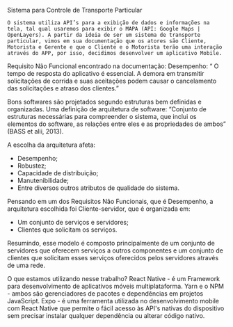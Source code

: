 Sistema para Controle de Transporte Particular

	O sistema utiliza API’s para a exibição de dados e informações na tela, tal qual usaremos para exibir o MAPA (API: Google Maps | OpenLayers). A partir da ideia de ser um sistema de transporte particular, vimos em sua documentação que os atores são Cliente, Motorista e Gerente e que o Cliente e o Motorista terão uma interação através do APP, por isso, decidimos desenvolver um aplicativo Mobile. 

Requisito Não Funcional encontrado na documentação:
Desempenho: “ O tempo de resposta do aplicativo é essencial. A demora em transmitir solicitações de corrida e suas aceitações podem causar o cancelamento das solicitações e atraso dos clientes.” 

Bons softwares são projetados segundo estruturas bem definidas e organizadas. Uma definição de arquitetura de software:
“Conjunto de estruturas necessárias para compreender o sistema, que inclui os elementos do software, as relações entre eles e as propriedades de ambos” (BASS et alii, 2013).

A escolha da arquitetura afeta:
* Desempenho;
* Robustez;
* Capacidade de distribuição;
* Manutenibilidade;
* Entre diversos outros atributos de qualidade do sistema.

Pensando em um dos Requisitos Não Funcionais, que é Desempenho, a arquitetura escolhida foi Cliente-servidor, que é organizada em:
* Um conjunto de serviços e servidores;
* Clientes que solicitam os serviços. 

Resumindo, esse modelo é composto principalmente de um conjunto de servidores que oferecem serviços a outros componentes e um conjunto de clientes que solicitam esses serviços oferecidos pelos servidores através de uma rede.

O que estamos utilizando nesse trabalho?
React Native - é um Framework para desenvolvimento de aplicativos móveis multiplataforma. 
Yarn e o NPM - ambos são gerenciadores de pacotes e dependências em projetos JavaScript.
Expo - é uma ferramenta utilizada no desenvolvimento mobile com React Native que permite o fácil acesso às API's nativas do dispositivo sem precisar instalar qualquer dependência ou alterar código nativo.

